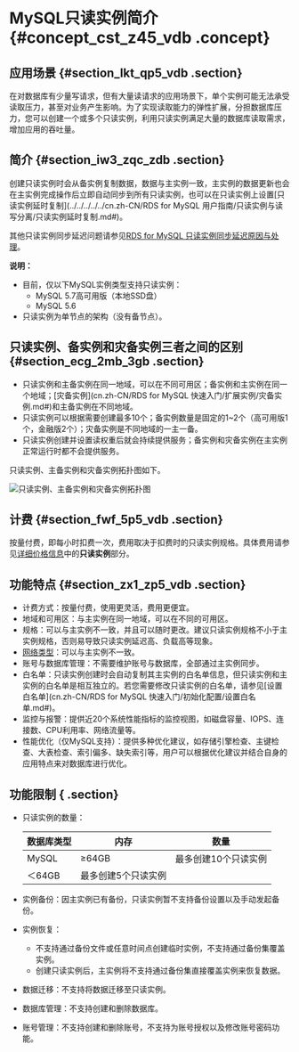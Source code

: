 # MySQL只读实例简介 {#concept_cst_z45_vdb .concept}

## 应用场景 {#section_lkt_qp5_vdb .section}

在对数据库有少量写请求，但有大量读请求的应用场景下，单个实例可能无法承受读取压力，甚至对业务产生影响。为了实现读取能力的弹性扩展，分担数据库压力，您可以创建一个或多个只读实例，利用只读实例满足大量的数据库读取需求，增加应用的吞吐量。

## 简介 {#section_iw3_zqc_zdb .section}

创建只读实例时会从备实例复制数据，数据与主实例一致，主实例的数据更新也会在主实例完成操作后立即自动同步到所有只读实例，也可以在只读实例上设置[只读实例延时复制](../../../../../cn.zh-CN/RDS for MySQL 用户指南/只读实例与读写分离/只读实例延时复制.md#)。

其他只读实例同步延迟问题请参见[RDS for MySQL 只读实例同步延迟原因与处理](https://help.aliyun.com/knowledge_detail/41767.html)。

**说明：** 

-   目前，仅以下MySQL实例类型支持只读实例：
    -   MySQL 5.7高可用版（本地SSD盘）
    -   MySQL 5.6
-   只读实例为单节点的架构（没有备节点）。

## 只读实例、备实例和灾备实例三者之间的区别 {#section_ecg_2mb_3gb .section}

-   只读实例和主备实例在同一地域，可以在不同可用区；备实例和主实例在同一个地域；[灾备实例](cn.zh-CN/RDS for MySQL 快速入门/扩展实例/灾备实例.md#)和主备实例在不同地域。
-   只读实例可以根据需要创建最多10个；备实例数量是固定的1~2个（高可用版1个，金融版2个）；灾备实例是不同地域的一主一备。
-   只读实例创建并设置读权重后就会持续提供服务；备实例和灾备实例在主实例正常运行时都不会提供服务。

只读实例、主备实例和灾备实例拓扑图如下。

![只读实例、主备实例和灾备实例拓扑图](http://static-aliyun-doc.oss-cn-hangzhou.aliyuncs.com/assets/img/7826/15516913336089_zh-CN.png)

## 计费 {#section_fwf_5p5_vdb .section}

按量付费，即每小时扣费一次，费用取决于扣费时的只读实例规格。具体费用请参见[详细价格信息](https://www.aliyun.com/price/product#/rds/detail)中的**只读实例**部分。

## 功能特点 {#section_zx1_zp5_vdb .section}

-   计费方式：按量付费，使用更灵活，费用更便宜。
-   地域和可用区：与主实例在同一地域，可以在不同的可用区。
-   规格：可以与主实例不一致，并且可以随时更改。建议只读实例规格不小于主实例规格，否则易导致只读实例延迟高、负载高等现象。
-   [网络类型](../../../../../cn.zh-CN/用户指南/数据库连接/切换网络类型.md#)：可以与主实例不一致。
-   账号与数据库管理：不需要维护账号与数据库，全部通过主实例同步。
-   白名单：只读实例创建时会自动复制其主实例的白名单信息，但只读实例和主实例的白名单是相互独立的。若您需要修改只读实例的白名单，请参见[设置白名单](cn.zh-CN/RDS for MySQL 快速入门/初始化配置/设置白名单.md#)。
-   监控与报警：提供近20个系统性能指标的监控视图，如磁盘容量、IOPS、连接数、CPU利用率、网络流量等。
-   性能优化（仅MySQL支持）：提供多种优化建议，如存储引擎检查、主键检查、大表检查、索引偏多、缺失索引等，用户可以根据优化建议并结合自身的应用特点来对数据库进行优化。

## 功能限制 { .section}

-   只读实例的数量：

    |数据库类型|内存|数量|
    |-----|--|--|
    |MySQL|≥64GB|最多创建10个只读实例|
    |＜64GB|最多创建5个只读实例|

-   实例备份：因主实例已有备份，只读实例暂不支持备份设置以及手动发起备份。
-   实例恢复：
    -   不支持通过备份文件或任意时间点创建临时实例，不支持通过备份集覆盖实例。
    -   创建只读实例后，主实例将不支持通过备份集直接覆盖实例来恢复数据。
-   数据迁移：不支持将数据迁移至只读实例。
-   数据库管理：不支持创建和删除数据库。
-   账号管理：不支持创建和删除账号，不支持为账号授权以及修改账号密码功能。

